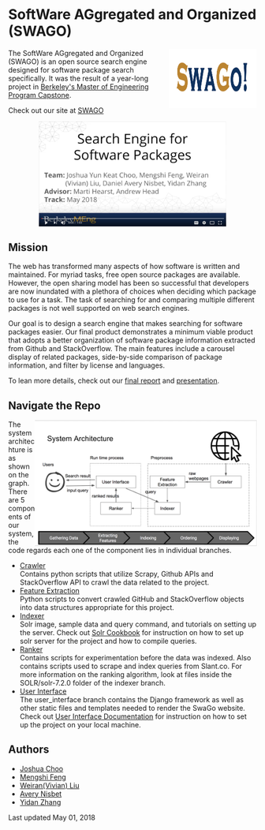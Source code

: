# SoftWare AGgregated and Organized (SWAGO)

<img align="right" width="178" height="120"
     title="SWAGO logo" src="/docs/img/logo.png">
     
The SoftWare AGgregated and Organized (SWAGO) is an open source search engine designed for software package search specifically. It was the result of a year-long project in [Berkeley's Master of Engineering Program Capstone](https://funginstitute.berkeley.edu/programs-centers/full-time-program/capstone-experience/).

Check out our site at [SWAGO](http://35.230.66.167/)

[<p align="center"><img width="380" align="center" src="/docs/img/video.png"></p>](https://www.youtube.com/watch?v=yN-QODt0xbk)

## Mission
The web has transformed many aspects of how software is written and maintained. For myriad tasks, free open source packages are available. However, the open sharing model has been so successful that developers are now inundated with a plethora of choices when deciding which package to use for a task. The task of searching for and comparing multiple different packages is not well supported on web search engines.

Our goal is to design a search engine that makes searching for software packages easier. Our final product demonstrates a minimum viable product that adopts a better organization of software package information extracted from Github and StackOverflow. The main features include a carousel display of related packages, side-by-side comparison of package information, and filter by license and languages.

To lean more details, check out our [final report](/docs/Final%20Report.pdf) and [presentation](/docs/Final%20Presentation.pdf).

## Navigate the Repo
<img align="right" width="450" title="system architecture" src="/docs/img/system_architecture.png">

The system architechture is as shown on the graph. There are 5 components of our system, the code regards each one of the component lies in individual branches.

* [Crawler](https://github.com/vivianbuan/Search-Engine-for-Software/tree/crawler)</br>
Contains python scripts that utilize Scrapy, Github APIs and StackOverflow API to crawl the data related to the project.
* [Feature Extraction](https://github.com/vivianbuan/Search-Engine-for-Software/tree/featureExtraction) </br>
Python scripts to convert crawled GitHub and StackOverflow objects into data structures appropriate for this project.
* [Indexer](https://github.com/vivianbuan/Search-Engine-for-Software/tree/indexer)</br>
Solr image, sample data and query command, and tutorials on setting up the server. Check out [Solr Cookbook](https://github.com/vivianbuan/Search-Engine-for-Software/blob/indexer/docs/solr_cookbook.md) for instruction on how to set up solr server for the project and how to compile queries.
* [Ranker](https://github.com/vivianbuan/Search-Engine-for-Software/tree/ranker) </br>
Contains scripts for experimentation before the data was indexed. Also contains scripts used to scrape and index queries from Slant.co. For more information on the ranking algorithm, look at files inside the SOLR/solr-7.2.0 folder of the indexer branch.
* [User Interface](https://github.com/vivianbuan/Search-Engine-for-Software/tree/user_interface) </br>
The user_interface branch contains the Django framework as well as other static files and templates needed to render the SwaGo website. Check out [User Interface Documentation](/docs/User%20Interface%20Documentation.pdf) for instruction on how to set up the project on your local machine.

## Authors
* [Joshua Choo](https://github.com/choo8)
* [Mengshi Feng](https://github.com/MSFeng)
* [Weiran(Vivian) Liu](https://github.com/vivianbuan)
* [Avery Nisbet](https://github.com/danisbet)
* [Yidan Zhang](https://github.com/zhangyd)

Last updated May 01, 2018
